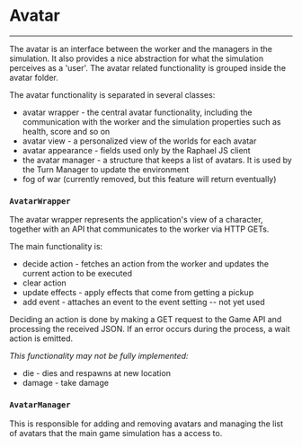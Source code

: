 # Avatar

---

The avatar is an interface between the worker and the managers in the simulation. It also provides a nice abstraction for what the simulation perceives as a 'user'. The avatar related functionality is grouped inside the avatar folder.

The avatar functionality is separated in several classes:

- avatar wrapper - the central avatar functionality, including the communication with the worker and the simulation properties such as health, score and so on
- avatar view - a personalized view of the worlds for each avatar
- avatar appearance - fields used only by the Raphael JS client
- the avatar manager - a structure that keeps a list of avatars. It is used by the Turn Manager to update the environment
- fog of war (currently removed, but this feature will return eventually)

### `AvatarWrapper`
The avatar wrapper represents the application's view of a character, together with an API that communicates to the worker via HTTP GETs.

The main functionality is:

- decide action - fetches an action from the worker and updates the current action to be executed
- clear action
- update effects - apply effects that come from getting a pickup
- add event - attaches an event to the event setting -- not yet used


Deciding an action is done by making a GET request to the Game API and processing the received JSON. If an error occurs during the process, a wait action is emitted.

*This functionality may not be fully implemented:*

- die - dies and respawns at new location
- damage - take damage


### `AvatarManager`
This is responsible for adding and removing avatars and managing the list of avatars that the main game simulation has a access to. 
